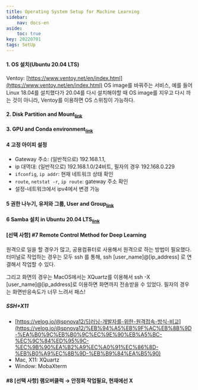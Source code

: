 ```yaml
---
title: Operating System Setup for Machine Learning
sidebar:
    nav: docs-en
aside:
    toc: true
key: 20220701
tags: SetUp
---
```

#### 1. OS 설치(Ubuntu 20.04 LTS)
Ventoy: [https://www.ventoy.net/en/index.html](https://www.ventoy.net/en/index.html)
OS image를 바꿔주는 서비스, 예를 들어 Linux 18.04를 설치했다가 20.04를 다시 설치해야할 때 OS image를 지우고 다시 까는 것이 아니라, Ventoy를 이용하면 OS 스위칭이 가능하다.

#### 2. Disk Partition and Mount<sub>[link](/2022/07/01/disk-partition-and-mount)</sub>

#### 3. GPU and Conda environment<sub>[link](/2022/07/01/gpu-conda-environment-for-tensorflow-pytorch)</sub>

#### 4 고정 아이피 설정
- Gateway 주소: (일반적으로) 192.168.1.1,
- ip 대역대: (일반적으로) 192.168.1.0/24비트, 필자의 경우 192.168.0.229
- `ifconfig`, `ip addr`: 현재 네트워크 상태 확인
- `route`, `netstat -r`, `ip route`: gateway 주소 확인
- 설정-네트워크에서 ipv4에서 변경 가능

#### 5 권한 나누기, 유저와 그룹, User and Group<sub>[link](/2022/07/01/user-and-group)</sub>

#### 6 Samba 설치 in Ubuntu 20.04 LTS<sub>[link](/2022/07/01/samba-installation-in-ubuntu)</sub>

#### [선택 사항] #7 Remote Control Method for Deep Learning

원격으로 일을 할 경우가 많고, 공용컴퓨터로 사용해서 원격으로 하는 방법이 필요했다. 터미널로 작업하는 경우는 모두 ssh 를 통해, ssh [user_name]@[ip_address] 로 연결해서 작업할 수 있다. 

그리고 화면의 경우는 MacOS에서는 XQuartz를 이용해서 ssh -X [user_name]@[ip_address]로 이용하면 화면까지 전송받을 수 있었다. 필자의 경우는 화면반응속도가 너무 느려서 패스! 

##### SSH+X11
- [https://velog.io/@spnova12/딥러닝-개발자를-위한-원격접속-방식-비교](https://velog.io/@spnova12/%EB%94%A5%EB%9F%AC%EB%8B%9D-%EA%B0%9C%EB%B0%9C%EC%9E%90%EB%A5%BC-%EC%9C%84%ED%95%9C-%EC%9B%90%EA%B2%A9%EC%A0%91%EC%86%8D-%EB%B0%A9%EC%8B%9D-%EB%B9%84%EA%B5%90)
- Mac, X11: XQuartz
- Window:  MobaXterm


#### #8 [선택 사항] 램오버클럭 → 안정화 작업필요, 현재에선 X


